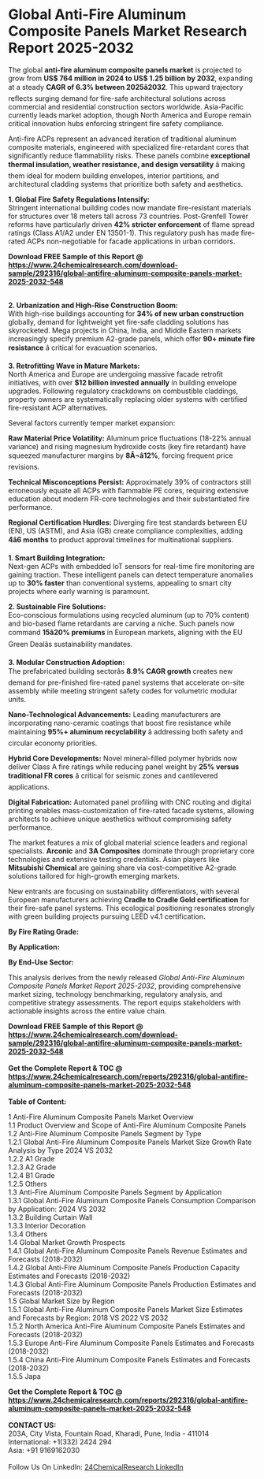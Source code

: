 <h1>Global Anti-Fire Aluminum Composite Panels Market Research Report 2025-2032</h1><p>The global <strong>anti-fire aluminum composite panels market</strong> is projected to grow from <strong>US$ 764 million in 2024 to US$ 1.25 billion by 2032</strong>, expanding at a steady <strong>CAGR of 6.3% between 2025â2032</strong>. This upward trajectory reflects surging demand for fire-safe architectural solutions across commercial and residential construction sectors worldwide. Asia-Pacific currently leads market adoption, though North America and Europe remain critical innovation hubs enforcing stringent fire safety compliance.</p><p>Anti-fire ACPs represent an advanced iteration of traditional aluminum composite materials, engineered with specialized fire-retardant cores that significantly reduce flammability risks. These panels combine <strong>exceptional thermal insulation, weather resistance, and design versatility</strong> â making them ideal for modern building envelopes, interior partitions, and architectural cladding systems that prioritize both safety and aesthetics.</p><p><strong>1. Global Fire Safety Regulations Intensify:</strong><br>
Stringent international building codes now mandate fire-resistant materials for structures over 18 meters tall across 73 countries. Post-Grenfell Tower reforms have particularly driven <strong>42% stricter enforcement</strong> of flame spread ratings (Class A1/A2 under EN 13501-1). This regulatory push has made fire-rated ACPs non-negotiable for facade applications in urban corridors.</p><div><b>Download FREE Sample of this Report @ 
            <a href="https://www.24chemicalresearch.com/download-sample/292316/global-antifire-aluminum-composite-panels-market-2025-2032-548">
            https://www.24chemicalresearch.com/download-sample/292316/global-antifire-aluminum-composite-panels-market-2025-2032-548</a></b></div><br><p><strong>2. Urbanization and High-Rise Construction Boom:</strong><br>
With high-rise buildings accounting for <strong>34% of new urban construction</strong> globally, demand for lightweight yet fire-safe cladding solutions has skyrocketed. Mega projects in China, India, and Middle Eastern markets increasingly specify premium A2-grade panels, which offer <strong>90+ minute fire resistance</strong> â critical for evacuation scenarios.</p><p><strong>3. Retrofitting Wave in Mature Markets:</strong><br>
North America and Europe are undergoing massive facade retrofit initiatives, with over <strong>$12 billion invested annually</strong> in building envelope upgrades. Following regulatory crackdowns on combustible claddings, property owners are systematically replacing older systems with certified fire-resistant ACP alternatives.</p><p>Several factors currently temper market expansion:</p><p><strong>Raw Material Price Volatility:</strong> Aluminum price fluctuations (18-22% annual variance) and rising magnesium hydroxide costs (key fire retardant) have squeezed manufacturer margins by <strong>8Â¬â12%</strong>, forcing frequent price revisions.</p><p><strong>Technical Misconceptions Persist:</strong> Approximately 39% of contractors still erroneously equate all ACPs with flammable PE cores, requiring extensive education about modern FR-core technologies and their substantiated fire performance.</p><p><strong>Regional Certification Hurdles:</strong> Diverging fire test standards between EU (EN), US (ASTM), and Asia (GB) create compliance complexities, adding <strong>4â6 months</strong> to product approval timelines for multinational suppliers.</p><p><strong>1. Smart Building Integration:</strong><br>
Next-gen ACPs with embedded IoT sensors for real-time fire monitoring are gaining traction. These intelligent panels can detect temperature anomalies up to <strong>30% faster</strong> than conventional systems, appealing to smart city projects where early warning is paramount.</p><p><strong>2. Sustainable Fire Solutions:</strong><br>
Eco-conscious formulations using recycled aluminum (up to 70% content) and bio-based flame retardants are carving a niche. Such panels now command <strong>15â20% premiums</strong> in European markets, aligning with the EU Green Dealâs sustainability mandates.</p><p><strong>3. Modular Construction Adoption:</strong><br>
The prefabricated building sectorâs <strong>8.9% CAGR growth</strong> creates new demand for pre-finished fire-rated panel systems that accelerate on-site assembly while meeting stringent safety codes for volumetric modular units.</p><p><strong>Nano-Technological Advancements:</strong> Leading manufacturers are incorporating nano-ceramic coatings that boost fire resistance while maintaining <strong>95%+ aluminum recyclability</strong> â addressing both safety and circular economy priorities.</p><p><strong>Hybrid Core Developments:</strong> Novel mineral-filled polymer hybrids now deliver Class A fire ratings while reducing panel weight by <strong>25% versus traditional FR cores</strong> â critical for seismic zones and cantilevered applications.</p><p><strong>Digital Fabrication:</strong> Automated panel profiling with CNC routing and digital printing enables mass-customization of fire-rated facade systems, allowing architects to achieve unique aesthetics without compromising safety performance.</p><p>The market features a mix of global material science leaders and regional specialists. <strong>Arconic</strong> and <strong>3A Composites</strong> dominate through proprietary core technologies and extensive testing credentials. Asian players like <strong>Mitsubishi Chemical</strong> are gaining share via cost-competitive A2-grade solutions tailored for high-growth emerging markets.</p><p>New entrants are focusing on sustainability differentiators, with several European manufacturers achieving <strong>Cradle to Cradle Gold certification</strong> for their fire-safe panel systems. This ecological positioning resonates strongly with green building projects pursuing LEED v4.1 certification.</p><p><strong>By Fire Rating Grade:</strong></p><p><strong>By Application:</strong></p><p><strong>By End-Use Sector:</strong></p><p>This analysis derives from the newly released <em>Global Anti-Fire Aluminum Composite Panels Market Report 2025-2032</em>, providing comprehensive market sizing, technology benchmarking, regulatory analysis, and competitive strategy assessments. The report equips stakeholders with actionable insights across the entire value chain.</p><div><b>Download FREE Sample of this Report @ 
            <a href="https://www.24chemicalresearch.com/download-sample/292316/global-antifire-aluminum-composite-panels-market-2025-2032-548">
            https://www.24chemicalresearch.com/download-sample/292316/global-antifire-aluminum-composite-panels-market-2025-2032-548</a></b></div><br><div><b>Get the Complete Report & TOC @ 
            <a href="https://www.24chemicalresearch.com/reports/292316/global-antifire-aluminum-composite-panels-market-2025-2032-548">
            https://www.24chemicalresearch.com/reports/292316/global-antifire-aluminum-composite-panels-market-2025-2032-548</a></b></div><br>
            <b>Table of Content:</b><p>1 Anti-Fire Aluminum Composite Panels Market Overview<br />
    1.1 Product Overview and Scope of Anti-Fire Aluminum Composite Panels<br />
    1.2 Anti-Fire Aluminum Composite Panels Segment by Type<br />
        1.2.1 Global Anti-Fire Aluminum Composite Panels Market Size Growth Rate Analysis by Type 2024 VS 2032<br />
        1.2.2 A1 Grade<br />
        1.2.3 A2 Grade<br />
        1.2.4 B1 Grade<br />
        1.2.5 Others<br />
    1.3 Anti-Fire Aluminum Composite Panels Segment by Application<br />
        1.3.1 Global Anti-Fire Aluminum Composite Panels Consumption Comparison by Application: 2024 VS 2032<br />
        1.3.2 Building Curtain Wall<br />
        1.3.3 Interior Decoration<br />
        1.3.4 Others<br />
    1.4 Global Market Growth Prospects<br />
        1.4.1 Global Anti-Fire Aluminum Composite Panels Revenue Estimates and Forecasts (2018-2032)<br />
        1.4.2 Global Anti-Fire Aluminum Composite Panels Production Capacity Estimates and Forecasts (2018-2032)<br />
        1.4.3 Global Anti-Fire Aluminum Composite Panels Production Estimates and Forecasts (2018-2032)<br />
    1.5 Global Market Size by Region<br />
        1.5.1 Global Anti-Fire Aluminum Composite Panels Market Size Estimates and Forecasts by Region: 2018 VS 2022 VS 2032<br />
        1.5.2 North America Anti-Fire Aluminum Composite Panels Estimates and Forecasts (2018-2032)<br />
        1.5.3 Europe Anti-Fire Aluminum Composite Panels Estimates and Forecasts (2018-2032)<br />
        1.5.4 China Anti-Fire Aluminum Composite Panels Estimates and Forecasts (2018-2032)<br />
        1.5.5 Japa</p><div><b>Get the Complete Report & TOC @ 
            <a href="https://www.24chemicalresearch.com/reports/292316/global-antifire-aluminum-composite-panels-market-2025-2032-548">
            https://www.24chemicalresearch.com/reports/292316/global-antifire-aluminum-composite-panels-market-2025-2032-548</a></b></div><br><b>CONTACT US:</b><br>
            203A, City Vista, Fountain Road, Kharadi, Pune, India - 411014<br>
            International: +1(332) 2424 294<br>
            Asia: +91 9169162030 <br><br>
            Follow Us On LinkedIn: <a href="https://www.linkedin.com/company/24chemicalresearch/">24ChemicalResearch LinkedIn</a>